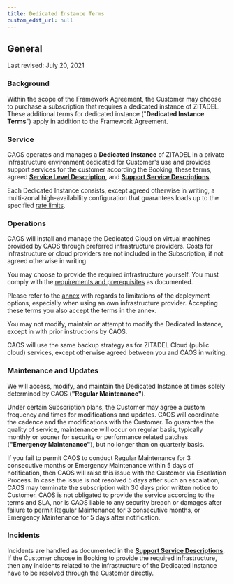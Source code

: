```yaml
---
title: Dedicated Instance Terms
custom_edit_url: null
--- 
```

## General

Last revised: July 20, 2021

### Background

Within the scope of the Framework Agreement, the Customer may choose to purchase a subscription that requires a dedicated instance of ZITADEL. These additional terms for dedicated instance ("**Dedicated Instance Terms**") apply in addition to the Framework Agreement.

### Service

CAOS operates and manages a **Dedicated Instance** of ZITADEL in a private infrastructure environment dedicated for Customer's use and provides support services for the customer according the Booking, these terms, agreed [**Service Level Description**](service-level-description), and [**Support Service Descriptions**](support-services).

Each Dedicated Instance consists, except agreed otherwise in writing, a multi-zonal high-availability configuration that guarantees loads up to the specified [rate limits](https://docs.zitadel.ch/docs/legal/rate-limit-policy#what-rate-limits-do-apply).

### Operations

CAOS will install and manage the Dedicated Cloud on virtual machines provided by CAOS through preferred infrastructure providers. Costs for infrastructure or cloud providers are not included in the Subscription, if not agreed otherwise in writing.

You may choose to provide the required infrastructure yourself. You must comply with the [requirements and prerequisites](https://docs.zitadel.ch/docs/guides/installation/managed-dedicated-instance) as documented.

Please refer to the [annex](dedicated-instance-description) with regards to limitations of the deployment options, especially when using an own infrastructure provider. Accepting these terms you also accept the terms in the annex.

You may not modify, maintain or attempt to modify the Dedicated Instance, except in with prior instructions by CAOS.

CAOS will use the same backup strategy as for ZITADEL Cloud (public cloud) services, except otherwise agreed between you and CAOS in writing.

### Maintenance and Updates

We will access, modify, and maintain the Dedicated Instance at times solely determined by CAOS (**"Regular Maintenance"**).

Under certain Subscription plans, the Customer may agree a custom frequency and times for modifications and updates. CAOS will coordinate the cadence and the modifications with the Customer. To guarantee the quality of service, maintenance will occur on regular basis, typically monthly or sooner for security or performance related patches (**"Emergency Maintenance"**), but no longer than on quarterly basis.

If you fail to permit CAOS to conduct Regular Maintenance for 3 consecutive months or Emergency Maintenance within 5 days of notification, then CAOS will raise this issue with the Customer via Escalation Process. In case the issue is not resolved 5 days after such an escalation, CAOS may terminate the subscription with 30 days prior written notice to Customer. CAOS is not obligated to provide the service according to the terms and SLA, nor is CAOS liable to any security breach or damages after failure to permit Regular Maintenance for 3 consecutive months, or Emergency Maintenance for 5 days after notification.

### Incidents

Incidents are handled as documented in the [**Support Service Descriptions**](support-services). If the Customer choose in Booking to provide the required infrastructure, then any incidents related to the infrastructure of the Dedicated Instance have to be resolved through the Customer directly.
